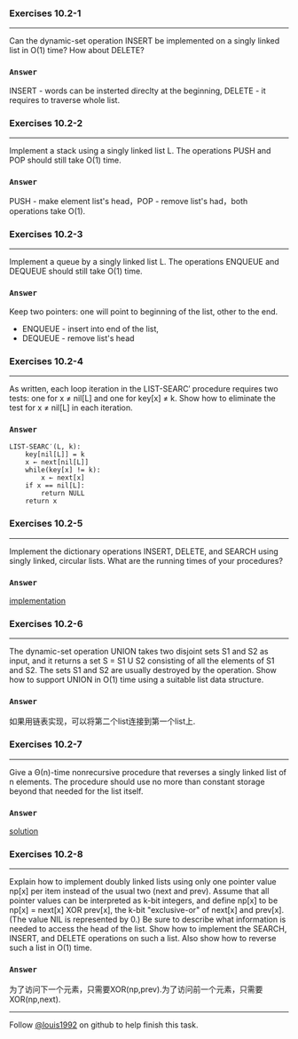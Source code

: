 ### Exercises 10.2-1
***
Can the dynamic-set operation INSERT be implemented on a singly linked list in O(1) time? How about DELETE?


### `Answer`
INSERT - words can be insterted direclty at the beginning, DELETE - it requires to traverse whole list.


### Exercises 10.2-2
***
Implement a stack using a singly linked list L. The operations PUSH and POP should still
take O(1) time.

### `Answer`
PUSH - make element list's head，POP - remove list's had，both operations take O(1).

### Exercises 10.2-3
***
Implement a queue by a singly linked list L. The operations ENQUEUE and DEQUEUE
should still take O(1) time.

### `Answer`

Keep two pointers: one will point to beginning of the list, other to the end.

* ENQUEUE - insert into end of the list,
* DEQUEUE - remove list's head

### Exercises 10.2-4
***
As written, each loop iteration in the LIST-SEARC′ procedure requires two tests: one for x ≠
nil[L] and one for key[x] ≠ k. Show how to eliminate the test for x ≠ nil[L] in each iteration.

### `Answer`

	LIST-SEARC′(L, k):
		key[nil[L]] = k
		x ← next[nil[L]]
		while(key[x] != k):
			x ← next[x]
		if x == nil[L]:
			return NULL
		return x


### Exercises 10.2-5
***
Implement the dictionary operations INSERT, DELETE, and SEARCH using singly linked, circular lists. What are the running times of your procedures?

### `Answer`
[implementation](./exercise_code/dict.cpp)

### Exercises 10.2-6
***
The dynamic-set operation UNION takes two disjoint sets S1 and S2 as input, and it returns a set S = S1 U S2 consisting of all the elements of S1 and S2. The sets S1 and S2 are usually destroyed by the operation. Show how to support UNION in O(1) time using a suitable list data structure.

### `Answer`
如果用链表实现，可以将第二个list连接到第一个list上.

### Exercises 10.2-7
***
Give a Θ(n)-time nonrecursive procedure that reverses a singly linked list of n elements. The procedure should use no more than constant storage beyond that needed for the list itself.

### `Answer`
[solution](https://github.com/gzc/leetcode/blob/master/cpp/201-210/Reverse%20Linked%20List.cpp)

### Exercises 10.2-8
***
Explain how to implement doubly linked lists using only one pointer value np[x] per item instead of the usual two (next and prev). Assume that all pointer values can be interpreted as k-bit integers, and define np[x] to be np[x] = next[x] XOR prev[x], the k-bit "exclusive-or" of next[x] and prev[x]. (The value NIL is represented by 0.) Be sure to describe what information is needed to access the head of the list. Show how to implement the SEARCH, INSERT, and DELETE operations on such a list. Also show how to reverse such a list in O(1) time.

### `Answer`
为了访问下一个元素，只需要XOR(np,prev).为了访问前一个元素，只需要XOR(np,next).


***
Follow [@louis1992](https://github.com/gzc) on github to help finish this task.

